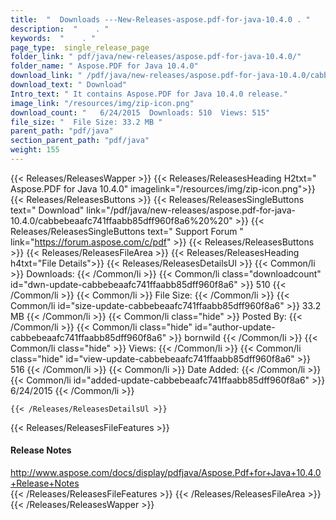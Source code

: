 ```yaml
---
title:  "  Downloads ---New-Releases-aspose.pdf-for-java-10.4.0 . " 
description:  "    . " 
keywords:  "    . " 
page_type:  single_release_page
folder_link: " pdf/java/new-releases/aspose.pdf-for-java-10.4.0/"
folder_name: " Aspose.PDF for Java 10.4.0"
download_link: " /pdf/java/new-releases/aspose.pdf-for-java-10.4.0/cabbebeaafc741ffaabb85dff960f8a6"
download_text: " Download"
Intro_text: " It contains Aspose.PDF for Java 10.4.0 release."
image_link: "/resources/img/zip-icon.png"
download_count: "   6/24/2015  Downloads: 510  Views: 515"
file_size: "  File Size: 33.2 MB "
parent_path: "pdf/java"
section_parent_path: "pdf/java"
weight: 155
---
```


{{< Releases/ReleasesWapper >}}
  {{< Releases/ReleasesHeading H2txt=" Aspose.PDF for Java 10.4.0" imagelink="/resources/img/zip-icon.png">}}
  {{< Releases/ReleasesButtons >}}
    {{< Releases/ReleasesSingleButtons text=" Download" link="/pdf/java/new-releases/aspose.pdf-for-java-10.4.0/cabbebeaafc741ffaabb85dff960f8a6%20%20" >}}
    {{< Releases/ReleasesSingleButtons text=" Support Forum " link="https://forum.aspose.com/c/pdf" >}}
  {{< Releases/ReleasesButtons >}}
  {{< Releases/ReleasesFileArea >}}
    {{< Releases/ReleasesHeading h4txt="File Details">}}
    {{< Releases/ReleasesDetailsUl >}}
            {{< Common/li  >}} Downloads: {{< /Common/li >}} 
      {{< Common/li class="downloadcount" id="dwn-update-cabbebeaafc741ffaabb85dff960f8a6" >}} 510 {{< /Common/li >}} 
      {{< Common/li  >}} File Size: {{< /Common/li >}} 
      {{< Common/li id="size-update-cabbebeaafc741ffaabb85dff960f8a6" >}} 33.2 MB {{< /Common/li >}} 
      {{< Common/li  class="hide" >}} Posted By: {{< /Common/li >}} 
      {{< Common/li class="hide" id="author-update-cabbebeaafc741ffaabb85dff960f8a6" >}} bornwild {{< /Common/li >}} 
      {{< Common/li class="hide"  >}} Views: {{< /Common/li >}} 
      {{< Common/li class="hide" id="view-update-cabbebeaafc741ffaabb85dff960f8a6" >}} 516 {{< /Common/li >}} 
      {{< Common/li  >}} Date Added: {{< /Common/li >}} 
      {{< Common/li id="added-update-cabbebeaafc741ffaabb85dff960f8a6" >}} 6/24/2015 {{< /Common/li >}} 

    {{< /Releases/ReleasesDetailsUl >}}

  {{< Releases/ReleasesFileFeatures >}}
      <h4>Release Notes</h4><div><a href="http://www.aspose.com/docs/display/pdfjava/Aspose.Pdf+for+Java+10.4.0+Release+Notes">http://www.aspose.com/docs/display/pdfjava/Aspose.Pdf+for+Java+10.4.0+Release+Notes</a></div>
  {{< /Releases/ReleasesFileFeatures >}}
 {{< /Releases/ReleasesFileArea >}}
{{< /Releases/ReleasesWapper >}}


